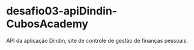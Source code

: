 # desafio03-apiDindin-CubosAcademy
API da aplicação Dindin, site de controle de gestão de finanças pessoais.
